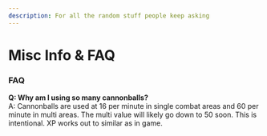 ```yaml
---
description: For all the random stuff people keep asking
---
```


# Misc Info & FAQ

### FAQ

**Q: Why am I using so many cannonballs?**  
A: Cannonballs are used at 16 per minute in single combat areas and 60 per minute in multi areas. The multi value will likely go down to 50 soon. This is intentional. XP works out to similar as in game.



